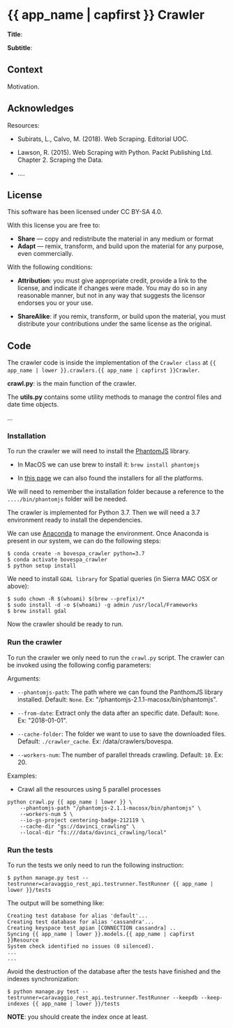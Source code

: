 # {{ app_name | capfirst }} Crawler

__Title__:

__Subtitle__:


## Context

Motivation.


## Acknowledges

Resources:

- Subirats, L., Calvo, M. (2018). Web Scraping. Editorial UOC.

- Lawson, R. (2015). Web Scraping with Python. Packt Publishing Ltd. Chapter 2. Scraping the Data.

- .... 


## License

This software has been licensed under CC BY-SA 4.0.

With this license you are free to:

- __Share__ — copy and redistribute the material in any medium or format
- __Adapt__ — remix, transform, and build upon the material
for any purpose, even commercially.

With the following conditions:

- __Attribution__: you must give appropriate credit, provide a link to the license, and indicate if changes were made. You may do so in any reasonable manner, but not in any way that suggests the licensor endorses you or your use.

- __ShareAlike__: if you remix, transform, or build upon the material, you must distribute your contributions under the same license as the original.
 
 
 ## Code

The crawler code is inside the implementation of the `Crawler class` at `{{ app_name | lower }}.crawlers.{{ app_name | capfirst }}Crawler`. 

__crawl.py__: is the main function of the crawler. 

The __utils.py__ contains some utility methods to manage the control files and date time objects. 

...

### Installation

To run the crawler we will need to install the [PhantomJS](http://phantomjs.org/) library.

- In MacOS we can use brew to install it: `brew install phantomjs`

- In [this page](http://phantomjs.org/download.html) we can also found the installers for all the platforms.

We will need to remember the installation folder because a reference to the `..../bin/phantomjs` folder will be needed. 

The crawler is implemented for Python 3.7. Then we will need a 3.7 environment ready to install the dependencies.

We can use [Anaconda](https://conda.io/docs/installation.html) to manage the environment. Once Anaconda is present in our system, we can do the following steps:

```
$ conda create -n bovespa_crawler python=3.7
$ conda activate bovespa_crawler
$ python setup install
``` 

We need to install `GDAL library` for Spatial queries (in Sierra MAC OSX or above):

```
$ sudo chown -R $(whoami) $(brew --prefix)/*
$ sudo install -d -o $(whoami) -g admin /usr/local/Frameworks
$ brew install gdal

```

Now the crawler should be ready to run.

### Run the crawler

To run the crawler we only need to run the `crawl.py` script. The crawler can be invoked using the following config parameters:

Arguments:

- `--phantomjs-path`: The path where we can found the PanthomJS library installed. Default: `None`. Ex: "/phantomjs-2.1.1-macosx/bin/phantomjs".

- `--from-date`: Extract only the data after an specific date. Default: `None`. Ex: "2018-01-01".

- `--cache-folder`: The folder we want to use to save the downloaded files. Default: `./crawler_cache`. Ex: /data/crawlers/bovespa.

- `--workers-num`: The number of parallel threads crawling. Default: `10`. Ex: 20.


Examples:

- Crawl all the resources using 5 parallel processes

```
python crawl.py {{ app_name | lower }} \
    --phantomjs-path "/phantomjs-2.1.1-macosx/bin/phantomjs" \
    --workers-num 5 \
    --io-gs-project centering-badge-212119 \
    --cache-dir "gs://davinci_crawling" \
    --local-dir "fs:///data/davinci_crawling/local"
```

### Run the tests

To run the tests we only need to run the following instruction:

```
$ python manage.py test --testrunner=caravaggio_rest_api.testrunner.TestRunner {{ app_name | lower }}/tests
```

The output will be something like:

```
Creating test database for alias 'default'...
Creating test database for alias 'cassandra'...
Creating keyspace test_apian [CONNECTION cassandra] ..
Syncing {{ app_name | lower }}.models.{{ app_name | capfirst }}Resource
System check identified no issues (0 silenced).
...
...
```

Avoid the destruction of the database after the tests have finished and the indexes synchronization:

```
$ python manage.py test --testrunner=caravaggio_rest_api.testrunner.TestRunner --keepdb --keep-indexes {{ app_name | lower }}/tests
```

__NOTE__: you should create the index once at least.